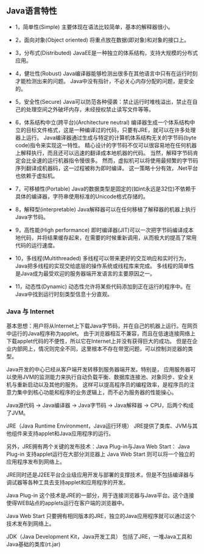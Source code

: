## Java语言特性 ##

* 1，简单性(Simple)
主要体现在语法比较简单，基本的解释器很小。

* 2，面向对象(Object oriented)
将重点放在数据(即对象)和对象的接口上。

* 3，分布式(Distributed)
JavaEE是一种独立的体系结构，支持大规模的分布式应用。

* 4，健壮性(Robust)
Java编译器能够检测出很多在其他语言中只有在运行时刻才能检测出来的问题。
Java中没有指针，不必关心内存分配的问题，是安全的。

* 5，安全性(Secure)
Java可以防范各种侵袭：禁止运行时堆栈溢出，禁止在自己的处理空间之外破坏内存，未经授权禁止读写文件等等。

* 6，体系结构中立(跨平台)(Architecture neutral)
编译器生成一个体系结构中立的目标文件格式，这是一种编译过的代码，只要有JRE，就可以在许多处理器上运行。
Java编译器通过生成与特定的计算机体系结构无关的字节码(byte code)指令来实现这一特性。
精心设计的字节码不仅可以很容易地在任何机器上解释执行，而且还可以迅速的翻译成本地机器的代码。
当然，解释字节码肯定会比全速的运行机器指令慢很多。
然而，虚拟机可以将使用最频繁的字节码序列翻译成机器码，这一过程被称为即时编译。
这一策略十分有效，.Net平台也依赖于虚拟机。

* 7，可移植性(Portable)
Java的数据类型是固定的(如int永远是32位)不依赖于具体的编译器，字符串使用标准的Unicode格式存储的。

* 8，解释型(interpretable)
Java解释器可以在任何移植了解释器的机器上执行Java字节码。

* 9，高性能(High performance)
即时编译器(JIT)可以一次把字节码编译成本地代码，并将结果缓存起来，在需要的时候重新调用，从而极大的提高了常用代码的运行速度。

* 10，多线程(Multithreaded)
多线程可以带来更好的交互响应和实时行为，Java把多线程的实现交给底层的操作系统或线程库来完成。
多线程的简单性是Java成为最受欢迎的服务器端开发语言的主要原因之一。

* 11，动态性(Dynamic)
动态性允许将某些代码添加到正在运行的程序中。在Java中找到运行时刻类型信息十分直观。 


### Java 与 Internet

基本思想：用户将从Internet上下载Java字节码，并在自己的机器上运行。在网页中运行的Java程序称为applet。
由于浏览器相互不兼容，而且在低速连接网络上下载applet代码的不便性，所以它在Internet上并没有获得巨大的成功。
但是在企业内部网上，情况则完全不同，这里根本不存在带宽问题，可以控制浏览器的类型。

Java开发的中心已经从客户端开发转移到服务器端开发。特别是，
应用服务器可以使用JVM的监测能力来执行自动负载平衡、数据库连接池、对象同步、安全关机与重新启动以及其他的服务。
这样可以提高程序员的编程效率，是程序员的注意力集中到核心功能和程序的业务逻辑上，而不必为服务器的性能操心。


Java源代码 -> Java编译器 -> Java字节码 -> Java解释器 -> CPU，后两个构成了JVM。

JRE（Java Runtime Environment，Java运行环境）
JRE提供了类库、JVM与其他组件来支持applet和Java应用程序的运行。

另外，JRE拥有两个关键的发布技术：Java Plug-in与Java Web Start：
Java Plug-in 支持applet运行在大部分浏览器上
Java Web Start 则可以将一个独立的应用程序发布到网络上。

JRE同时还是J2EE平台企业级应用开发与部署的支撑技术，但是不包括编译器与调试器等各种工具去支持applet和应用程序的开发。

Java Plug-in
这个技术是JRE的一部分，用于连接浏览器与Java平台。这个连接使得WEB站点的applets运行在客户端的浏览器中。

Java Web Start
只要拥有相同版本的JRE，独立的Java应用程序就可以通过这个技术发布到网络上。

JDK（Java Development Kit，Java开发工具）
包括了JRE，一堆Java工具和Java基础的类库(rt.jar)
